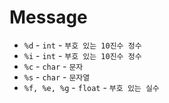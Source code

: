 # Message
* `%d` - `int` - `부호 있는 10진수 정수`
* `%i` - `int` - `부호 있는 10진수 정수`
* `%c` - `char` - `문자`
* `%s` - `char` - `문자열`
* `%f, %e, %g` - `float` - `부호 있는 실수`
